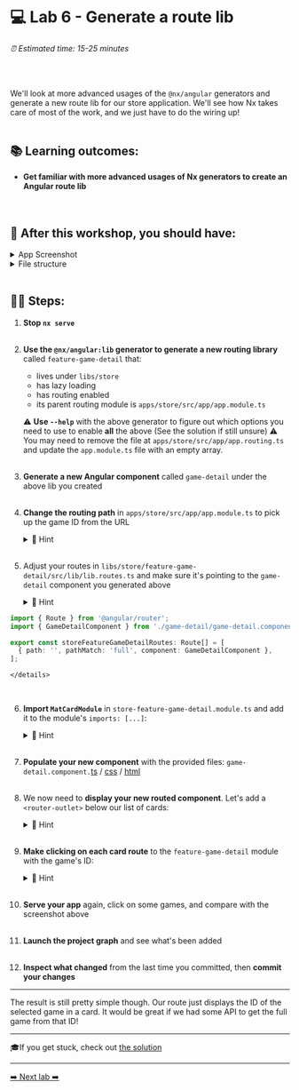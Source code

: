 # 💻 Lab 6 - Generate a route lib

###### ⏰ Estimated time: 15-25 minutes

<br />

We'll look at more advanced usages of the `@nx/angular` generators and generate a new route lib for our store application. We'll see how Nx takes care of most of the work, and we just have to do the wiring up!
<br /><br />

## 📚 Learning outcomes:

- **Get familiar with more advanced usages of Nx generators to create an Angular route lib**
  <br /><br /><br />

## 📲 After this workshop, you should have:

<details>
  <summary>App Screenshot</summary>
  <img src="../assets/lab6_screenshot.png" width="500" alt="screenshot of lab6 result">
</details>

<details>
  <summary>File structure</summary>
  <img src="../assets/lab6_directory-structure.png" height="700" alt="lab6 file structure">
</details>
<br />

## 🏋️‍♀️ Steps:

1. **Stop `nx serve`**
   <br /><br />
2. **Use the `@nx/angular:lib` generator to generate a new routing library** called `feature-game-detail` that:

   - lives under `libs/store`
   - has lazy loading
   - has routing enabled
   - its parent routing module is `apps/store/src/app/app.module.ts`

   ⚠️ **Use `--help`** with the above generator to figure out which options you need to use to enable **all** the above (See the solution if still unsure)
   ⚠️ You may need to remove the file at `apps/store/src/app/app.routing.ts` and update the `app.module.ts` file with an empty array.
   <br /><br />

3. **Generate a new Angular component** called `game-detail` under the above lib you created
   <br /><br />
4. **Change the routing path** in `apps/store/src/app/app.module.ts` to pick up the game ID from the URL

   <details>
   <summary>🐳 Hint</summary>

   ```ts
   {
   path: 'game/:id', // <---- HERE
   loadChildren: () =>
       import('@bg-hoard/store/feature-game-detail').then(/* ... */)
   }
   ```

   </details>
   <br />

5. Adjust your routes in `libs/store/feature-game-detail/src/lib/lib.routes.ts` and make sure it's pointing to the `game-detail` component you generated above

   <details>
   <summary>🐳 Hint</summary>

```ts
import { Route } from '@angular/router';
import { GameDetailComponent } from './game-detail/game-detail.component';

export const storeFeatureGameDetailRoutes: Route[] = [
  { path: '', pathMatch: 'full', component: GameDetailComponent },
];
```

    </details>

   <br />

6. **Import `MatCardModule`** in `store-feature-game-detail.module.ts` and add it to the module's `imports: [...]`:

    <details>
    <summary>🐳 Hint</summary>

   ```ts
   import { MatCardModule } from '@angular/material/card';
   ```

     </details>
   <br />

7. **Populate your new component** with the provided files: `game-detail.component.`[ts](../../examples/lab6/libs/store/feature-game-detail/src/lib/game-detail/game-detail.component.ts) / [css](../../examples/lab6/libs/store/feature-game-detail/src/lib/game-detail/game-detail.component.css) / [html](../../examples/lab6/libs/store/feature-game-detail/src/lib/game-detail/game-detail.component.html)
   <br /><br />
8. We now need to **display your new routed component**. Let's add a `<router-outlet>` below our list of cards:

    <details>
    <summary>🐳 Hint</summary>

   `apps/store/src/app/app.component.html`:

   ```html
   <div class="container">
     <div class="games-layout">
       <mat-card class="game-card" *ngFor="let game of games"> ... </mat-card>
     </div>
     <router-outlet></router-outlet> <--- ADD IT HERE
   </div>
   ```

     </details>
   <br />

9. **Make clicking on each card route** to the `feature-game-detail` module with the game's ID:

    <details>
    <summary>🐳 Hint</summary>

   ```html
   <div class="container">
     <div class="games-layout">
       <mat-card
         class="game-card"
         *ngFor="let game of games"
         [routerLink]="['/game', game.id]"
       >
         <--- HERE ...
       </mat-card>
     </div>
     <router-outlet></router-outlet>
   </div>
   ```

     </details>
   <br />

10. **Serve your app** again, click on some games, and compare with the screenshot above
    <br /><br />
11. **Launch the project graph** and see what's been added
    <br /><br />
12. **Inspect what changed** from the last time you committed, then **commit your changes**

---

The result is still pretty simple though. Our route just displays the ID of the selected game in a card. It would be great if we had some API to get the full game from that ID!

---

🎓If you get stuck, check out [the solution](SOLUTION.md)

---

[➡️ Next lab ➡️](../lab7/LAB.md)
